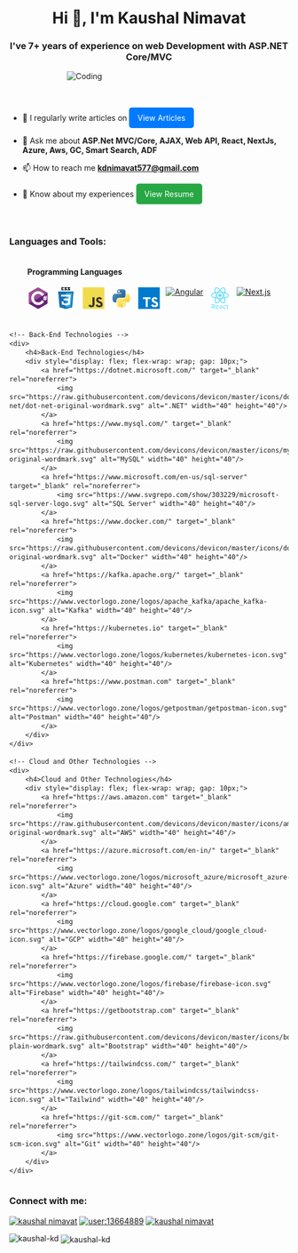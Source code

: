 <h1 align="center">Hi 👋, I'm Kaushal Nimavat</h1>
<h3 align="center">I've 7+ years of experience on web Development with ASP.NET Core/MVC</h3>
<img align="right" width="400" src="https://cdn.dribbble.com/users/1162077/screenshots/3848914/programmer.gif" alt="Coding"><br><br><br>



- 📝 I regularly write articles on <a href="https://www.linkedin.com/in/kaushal-nimavat-957969113/details/featured/" style="display: inline-block; padding: 10px 15px; background-color: #007bff; color: white; border-radius: 5px; text-decoration: none;">View Articles</a>

- 💬 Ask me about **ASP.Net MVC/Core, AJAX, Web API, React, NextJs, Azure, Aws, GC, Smart Search, ADF**

- 📫 How to reach me **kdnimavat577@gmail.com**

- 📄 Know about my experiences <a href="https://drive.google.com/file/d/1mbTO-bzH0mmiJ2eTLZjRLIUsQ5oTc16m/view?usp=sharing" style="display: inline-block; padding: 10px 15px; background-color: #28a745; color: white; border-radius: 5px; text-decoration: none;">View Resume</a><br><br><br>


<h3 align="left">Languages and Tools:</h3>

<div style="display: flex; justify-content: space-around; flex-wrap: wrap; gap: 20px;">
    <!-- Programming Languages -->
    <div>
        <h4>Programming Languages</h4>
        <div style="display: flex; flex-wrap: wrap; gap: 10px;">
            <a href="https://www.w3schools.com/cs/" target="_blank" rel="noreferrer">
                <img src="https://raw.githubusercontent.com/devicons/devicon/master/icons/csharp/csharp-original.svg" alt="C#" width="40" height="40"/>
            </a>
            <a href="https://www.w3schools.com/css/" target="_blank" rel="noreferrer">
                <img src="https://raw.githubusercontent.com/devicons/devicon/master/icons/css3/css3-original-wordmark.svg" alt="CSS" width="40" height="40"/>
            </a>
            <a href="https://developer.mozilla.org/en-US/docs/Web/JavaScript" target="_blank" rel="noreferrer">
                <img src="https://raw.githubusercontent.com/devicons/devicon/master/icons/javascript/javascript-original.svg" alt="JavaScript" width="40" height="40"/>
            </a>
            <a href="https://www.python.org" target="_blank" rel="noreferrer">
                <img src="https://raw.githubusercontent.com/devicons/devicon/master/icons/python/python-original.svg" alt="Python" width="40" height="40"/>
            </a>
            <a href="https://www.typescriptlang.org/" target="_blank" rel="noreferrer">
                <img src="https://raw.githubusercontent.com/devicons/devicon/master/icons/typescript/typescript-original.svg" alt="TypeScript" width="40" height="40"/>
            </a>
            <a href="https://angular.io" target="_blank" rel="noreferrer">
                <img src="https://angular.io/assets/images/logos/angular/angular.svg" alt="Angular" width="40" height="40"/>
            </a>
            <a href="https://reactjs.org/" target="_blank" rel="noreferrer">
                <img src="https://raw.githubusercontent.com/devicons/devicon/master/icons/react/react-original-wordmark.svg" alt="React" width="40" height="40"/>
            </a>
            <a href="https://nextjs.org/" target="_blank" rel="noreferrer">
                <img src="https://cdn.worldvectorlogo.com/logos/nextjs-2.svg" alt="Next.js" width="40" height="40"/>
            </a>
        </div>
    </div>

    <!-- Back-End Technologies -->
    <div>
        <h4>Back-End Technologies</h4>
        <div style="display: flex; flex-wrap: wrap; gap: 10px;">
            <a href="https://dotnet.microsoft.com/" target="_blank" rel="noreferrer">
                <img src="https://raw.githubusercontent.com/devicons/devicon/master/icons/dot-net/dot-net-original-wordmark.svg" alt=".NET" width="40" height="40"/>
            </a>
            <a href="https://www.mysql.com/" target="_blank" rel="noreferrer">
                <img src="https://raw.githubusercontent.com/devicons/devicon/master/icons/mysql/mysql-original-wordmark.svg" alt="MySQL" width="40" height="40"/>
            </a>
            <a href="https://www.microsoft.com/en-us/sql-server" target="_blank" rel="noreferrer">
                <img src="https://www.svgrepo.com/show/303229/microsoft-sql-server-logo.svg" alt="SQL Server" width="40" height="40"/>
            </a>
            <a href="https://www.docker.com/" target="_blank" rel="noreferrer">
                <img src="https://raw.githubusercontent.com/devicons/devicon/master/icons/docker/docker-original-wordmark.svg" alt="Docker" width="40" height="40"/>
            </a>
            <a href="https://kafka.apache.org/" target="_blank" rel="noreferrer">
                <img src="https://www.vectorlogo.zone/logos/apache_kafka/apache_kafka-icon.svg" alt="Kafka" width="40" height="40"/>
            </a>
            <a href="https://kubernetes.io" target="_blank" rel="noreferrer">
                <img src="https://www.vectorlogo.zone/logos/kubernetes/kubernetes-icon.svg" alt="Kubernetes" width="40" height="40"/>
            </a>
            <a href="https://www.postman.com" target="_blank" rel="noreferrer">
                <img src="https://www.vectorlogo.zone/logos/getpostman/getpostman-icon.svg" alt="Postman" width="40" height="40"/>
            </a>
        </div>
    </div>

    <!-- Cloud and Other Technologies -->
    <div>
        <h4>Cloud and Other Technologies</h4>
        <div style="display: flex; flex-wrap: wrap; gap: 10px;">
            <a href="https://aws.amazon.com" target="_blank" rel="noreferrer">
                <img src="https://raw.githubusercontent.com/devicons/devicon/master/icons/amazonwebservices/amazonwebservices-original-wordmark.svg" alt="AWS" width="40" height="40"/>
            </a>
            <a href="https://azure.microsoft.com/en-in/" target="_blank" rel="noreferrer">
                <img src="https://www.vectorlogo.zone/logos/microsoft_azure/microsoft_azure-icon.svg" alt="Azure" width="40" height="40"/>
            </a>
            <a href="https://cloud.google.com" target="_blank" rel="noreferrer">
                <img src="https://www.vectorlogo.zone/logos/google_cloud/google_cloud-icon.svg" alt="GCP" width="40" height="40"/>
            </a>
            <a href="https://firebase.google.com/" target="_blank" rel="noreferrer">
                <img src="https://www.vectorlogo.zone/logos/firebase/firebase-icon.svg" alt="Firebase" width="40" height="40"/>
            </a>
            <a href="https://getbootstrap.com" target="_blank" rel="noreferrer">
                <img src="https://raw.githubusercontent.com/devicons/devicon/master/icons/bootstrap/bootstrap-plain-wordmark.svg" alt="Bootstrap" width="40" height="40"/>
            </a>
            <a href="https://tailwindcss.com/" target="_blank" rel="noreferrer">
                <img src="https://www.vectorlogo.zone/logos/tailwindcss/tailwindcss-icon.svg" alt="Tailwind" width="40" height="40"/>
            </a>
            <a href="https://git-scm.com/" target="_blank" rel="noreferrer">
                <img src="https://www.vectorlogo.zone/logos/git-scm/git-scm-icon.svg" alt="Git" width="40" height="40"/>
            </a>
        </div>
    </div>
</div>


<h3 align="left">Connect with me:</h3>
<p align="left">
<a href="https://linkedin.com/in/kaushal nimavat" target="blank"><img align="center" src="https://raw.githubusercontent.com/rahuldkjain/github-profile-readme-generator/master/src/images/icons/Social/linked-in-alt.svg" alt="kaushal nimavat" height="30" width="40" /></a>
<a href="https://stackoverflow.com/users/user:13664889" target="blank"><img align="center" src="https://raw.githubusercontent.com/rahuldkjain/github-profile-readme-generator/master/src/images/icons/Social/stack-overflow.svg" alt="user:13664889" height="30" width="40" /></a>
<a href="https://www.youtube.com/c/kaushal nimavat" target="blank"><img align="center" src="https://raw.githubusercontent.com/rahuldkjain/github-profile-readme-generator/master/src/images/icons/Social/youtube.svg" alt="kaushal nimavat" height="30" width="40" /></a>
</p>

<p><img align="left" src="https://github-readme-stats.vercel.app/api/top-langs?username=kaushal-kd&show_icons=true&locale=en&layout=compact" alt="kaushal-kd" /></p>

<p>&nbsp;<img align="center" src="https://github-readme-stats.vercel.app/api?username=kaushal-kd&show_icons=true&locale=en" alt="kaushal-kd" /></p>
